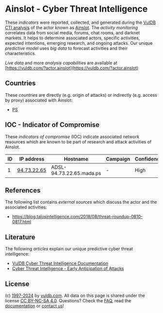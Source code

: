 # Ainslot - Cyber Threat Intelligence

These _indicators_ were reported, collected, and generated during the [VulDB CTI analysis](https://vuldb.com/?kb.cti) of the actor known as [Ainslot](https://vuldb.com/?actor.ainslot). The _activity monitoring_ correlates data from social media, forums, chat rooms, and darknet markets. It helps to determine associated actors, specific activities, expected intentions, emerging research, and ongoing attacks. Our unique _predictive model_ uses _big data_ to forecast activities and their characteristics.

_Live data_ and more _analysis capabilities_ are available at [https://vuldb.com/?actor.ainslot](https://vuldb.com/?actor.ainslot)

## Countries

These _countries_ are directly (e.g. origin of attacks) or indirectly (e.g. access by proxy) associated with Ainslot:

* [PS](https://vuldb.com/?country.ps)

## IOC - Indicator of Compromise

These _indicators of compromise_ (IOC) indicate associated network resources which are known to be part of research and attack activities of Ainslot.

ID | IP address | Hostname | Campaign | Confidence
-- | ---------- | -------- | -------- | ----------
1 | [94.73.22.65](https://vuldb.com/?ip.94.73.22.65) | ADSL-94.73.22.65.mada.ps | - | High

## References

The following list contains _external sources_ which discuss the actor and the associated activities:

* https://blog.talosintelligence.com/2018/08/threat-roundup-0810-0817.html

## Literature

The following _articles_ explain our unique predictive cyber threat intelligence:

* [VulDB Cyber Threat Intelligence Documentation](https://vuldb.com/?kb.cti)
* [Cyber Threat Intelligence - Early Anticipation of Attacks](https://www.scip.ch/en/?labs.20201022)

## License

(c) [1997-2024](https://vuldb.com/?kb.changelog) by [vuldb.com](https://vuldb.com/?kb.about). All data on this page is shared under the license [CC BY-NC-SA 4.0](https://creativecommons.org/licenses/by-nc-sa/4.0/). Questions? Check the [FAQ](https://vuldb.com/?kb.faq), read the [documentation](https://vuldb.com/?kb) or [contact us](https://vuldb.com/?contact)!
